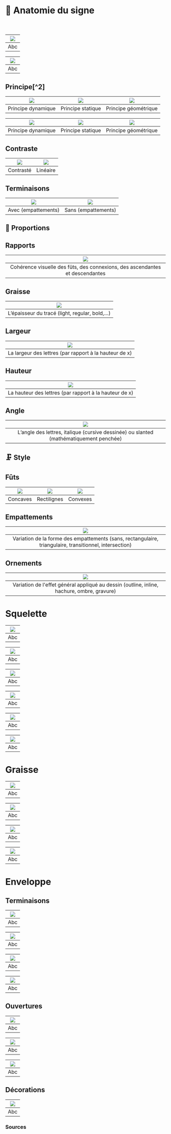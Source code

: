 # 🦴 Anatomie du signe

  
### &nbsp;

|![](links/1-Formes2.jpg) |
|:---:|
| Abc | 

|![](links/1-Formes3.gif) |
|:---:|
| Abc | 



## Principe[^2]

| ![](links/Typo_Parameters_02.jpg) | ![](links/Typo_Parameters_03.jpg) | ![](links/Typo_Parameters_04_alt.jpg) |
|:---:|:---:|:---:|
| Principe dynamique           | Principe statique           | Principe géométrique           |

| ![](links/Typo_Parameters_05.jpg) | ![](links/Typo_Parameters_06.jpg) | ![](links/Typo_Parameters_07.jpg) |
|:---:|:---:|:---:|
| Principe dynamique           | Principe statique           | Principe géométrique           |

## Contraste

| ![](links/Typo_Parameters_08.jpg) | ![](links/Typo_Parameters_09.jpg) |
|:---:|:---:|
| Contrasté           | Linéaire           |

## Terminaisons

| ![](links/Typo_Parameters_10.jpg) | ![](links/Typo_Parameters_11.jpg) |
|:---:|:---:|
| Avec (empattements)           | Sans (empattements)           |

## 📐 Proportions

## Rapports

| ![](links/Typo_Parameters_17.jpg) |
|:---:|
| Cohérence visuelle des fûts, des connexions, des ascendantes et descendantes           |

## Graisse

| ![](links/Typo_Parameters_16.jpg) |
|:---:|
| L’épaisseur du tracé (light, regular, bold,…)           |

## Largeur

| ![](links/Typo_Parameters_13.jpg) |
|:---:|
| La largeur des lettres (par rapport à la hauteur de x)           |

## Hauteur

| ![](links/Typo_Parameters_14.jpg) |
|:---:|
| La hauteur des lettres (par rapport à la hauteur de x)           |

## Angle

| ![](links/Typo_Parameters_15.jpg) |
|:---:|
| L’angle des lettres, italique (cursive dessinée) ou slanted (mathématiquement penchée)           |

## 🗜️ Style

## Fûts

| ![](links/Typo_Parameters_18.jpg) | ![](links/Typo_Parameters_19.jpg) | ![](links/Typo_Parameters_20.jpg) |
|:---:|:---:|:---:|
| Concaves           | Rectilignes           | Convexes           |

## Empattements

| ![](links/Typo_Parameters_21.jpg) |
|:---:|
| Variation de la forme des empattements (sans, rectangulaire, triangulaire, transitionnel, intersection)           |

## Ornements

| ![](links/Typo_Parameters_22.jpg) |
|:---:|
| Variation de l'effet général appliqué au dessin (outline, inline, hachure, ombre, gravure)           |




# Squelette  

|![](links/1-Formes7.jpg) |
|:---:|
| Abc | 

|![](links/1-Formes8.jpg) |
|:---:|
| Abc | 

|![](links/1-Formes9.jpg) |
|:---:|
| Abc | 

|![](links/1-Formes10.jpg) |
|:---:|
| Abc | 

|![](links/1-Formes11.jpg) |
|:---:|
| Abc | 

|![](links/1-Formes12.jpg) |
|:---:|
| Abc | 

# Graisse  

|![](links/1-Formes14.jpg) |
|:---:|
| Abc | 

|![](links/1-Formes15.jpg) |
|:---:|
| Abc | 

|![](links/1-Formes16.jpg) |
|:---:|
| Abc | 

|![](links/1-Formes17.jpg) |
|:---:|
| Abc | 

# Enveloppe  

## Terminaisons  

|![](links/1-Formes20.jpg) |
|:---:|
| Abc | 

|![](links/1-Formes21.jpg) |
|:---:|
| Abc | 

|![](links/1-Formes22.jpg) |
|:---:|
| Abc | 

|![](links/1-Formes23.jpg) |
|:---:|
| Abc | 

## Ouvertures  

|![](links/1-Formes25.jpg) |
|:---:|
| Abc | 

|![](links/1-Formes26.jpg) |
|:---:|
| Abc | 

|![](links/1-Formes27.jpg) |
|:---:|
| Abc | 

## Décorations  

|![](links/1-Formes29.jpg) |
|:---:|
| Abc | 



### Sources

<!-- - **Prénom Nom**  
  *Titre*, 0000 -->

<!-- [^1]: Adrian Frutiger, *Type, Sign, Symbol*, 1980 -->

